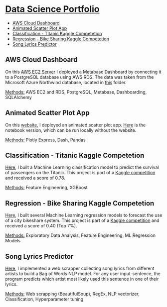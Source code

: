 # <ins>Data Science Portfolio</ins>

* [AWS Cloud Dashboard](#aws-cloud-dashboard)<br>
* [Animated Scatter Plot App](#animated-scatter-plot-app)<br>
* [Classification - Titanic Kaggle Competetion](#classification---titanic-kaggle-competetion)<br>
* [Regression - Bike Sharing Kaggle Competetion](#regression---bike-sharing-kaggle-competetion)<br>
* [Song Lyrics Predictor](#song-lyrics-predictor)<br>


## AWS Cloud Dashboard

On this [AWS EC2 Server](http://ec2-18-194-162-57.eu-central-1.compute.amazonaws.com/public/dashboard/2c90b9eb-2f04-44e1-8e4f-27ada1177b57) I deployed a Metabase Dashboard by connecting it to a PostgreSQL database using AWS RDS. The data was taken from the Microsoft Azure Northwind database, located in [this](https://github.com/dzhub2/datascience_portfolio/tree/master/sql_northwind) folder.

<ins>Methods:</ins> AWS EC2 and RDS, PostgreSQL, Metabase, Dashboarding, SQLAlchemy

## Animated Scatter Plot App

On this [website](https://dzhub2.pythonanywhere.com), I deployed an animated scatter plot app. [Here](https://github.com/dzhub2/datascience_portfolio/blob/master/population_dash_app/animated_scatter_by_population.ipynb) is the notebook version, which can be run locally without the website.

<ins>Methods:</ins> Plotly Express, Dash, Pandas

## Classification - Titanic Kaggle Competetion

[Here](https://github.com/dzhub2/datascience_portfolio/blob/master/kaggle_titanic/titanic_submission.ipynb), I built a Machine Learning classification model to predict the survival of passengers on the Titanic. This project is part of a [Kaggle competition](https://www.kaggle.com/competitions/titanic/overview/description) and received a score of 0.78.

<ins>Methods:</ins> Feature Engineering, XGBoost

## Regression - Bike Sharing Kaggle Competetion

[Here](https://github.com/dzhub2/datascience_portfolio/blob/master/kaggle_bike_rental/bike_project.ipynb), I built several Machine Learning regression models to forecast the use of a city bikeshare system. This project is part of a [Kaggle competition](https://www.kaggle.com/competitions/bike-sharing-demand/overview) and received a score of 0.40 (Top 7%).

<ins>Methods:</ins> Exploratory Data Analysis, Feature Engineering, ML Regression Models

## Song Lyrics Predictor

[Here](https://github.com/dzhub2/datascience_portfolio/blob/master/lyric_classification/lyric_classification.ipynb), I implemented a web scrapper collecting song lyrics from different artists to build a Bag of Words NLP model. For any user input-sentence, the program predicts which artist most likely used this sentence in one of their lyrics.

<ins>Methods:</ins> Web scrapping (BeautifulSoup), RegEx, NLP vectorizer, Classification, Hyperparameter tuning


